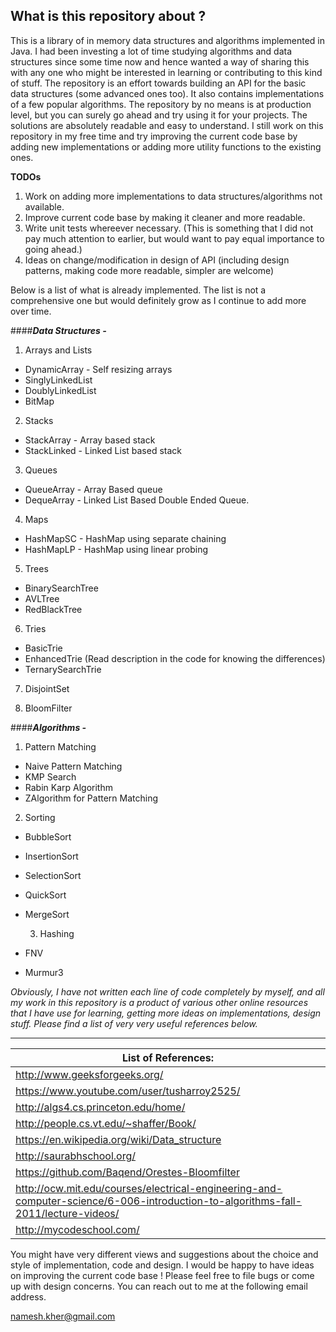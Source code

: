 ## **What is this repository about ?**

This is a library of in memory data structures and algorithms implemented in Java. I had been investing a lot of time studying algorithms and data structures since some time now and hence wanted a way of sharing this with any one who might be interested in learning or contributing to this kind of stuff. The repository is an effort towards building an API for the basic data structures (some advanced ones too). It also contains implementations of a few popular algorithms. The repository by no means is at production level, but you can surely go ahead and try using it for your projects. The solutions are absolutely readable and easy to understand. I still work on this repository in my free time and try improving the current code base by adding new implementations or adding more utility functions to the existing ones.

**TODOs**

1. Work on adding more implementations to data structures/algorithms not available.
2. Improve current code base by making it cleaner and more readable.
3. Write unit tests whereever necessary. (This is something that I did not pay much attention to earlier, but would want to pay equal importance to going ahead.)
4. Ideas on change/modification in design of API (including design patterns, making code more readable, simpler are welcome)

Below is a list of what is already implemented. The list is not a comprehensive one but would definitely grow as I continue to add more over time.

####**_Data Structures -_**

1. Arrays and Lists
 * DynamicArray - Self resizing arrays
 * SinglyLinkedList
 * DoublyLinkedList
 * BitMap

2. Stacks  
 * StackArray - Array based stack
 * StackLinked - Linked List based stack

3. Queues
 * QueueArray - Array Based queue
 * DequeArray - Linked List Based Double Ended Queue.

4. Maps
 * HashMapSC - HashMap using separate chaining
 * HashMapLP - HashMap using linear probing

5. Trees
 * BinarySearchTree
 * AVLTree
 * RedBlackTree

6. Tries
 * BasicTrie
 * EnhancedTrie (Read description in the code for knowing the differences)
 * TernarySearchTrie

7. DisjointSet

8. BloomFilter

####**_Algorithms -_**

  1. Pattern Matching
*  Naive Pattern Matching
*  KMP Search
*  Rabin Karp Algorithm
*  ZAlgorithm for Pattern Matching

  2. Sorting
* BubbleSort
* InsertionSort
* SelectionSort
* QuickSort
* MergeSort

  3. Hashing
* FNV
* Murmur3

_Obviously, I have not written each line of code completely by myself, and all my work in this repository is a product of various other online resources that I have use for learning, getting more ideas on implementations, design stuff. Please find a list of very very useful references below._

-------------------------------
List of References: |
--------------------- |
http://www.geeksforgeeks.org/  |
https://www.youtube.com/user/tusharroy2525/ |
http://algs4.cs.princeton.edu/home/  |
http://people.cs.vt.edu/~shaffer/Book/  |
https://en.wikipedia.org/wiki/Data_structure  |
http://saurabhschool.org/  |
https://github.com/Baqend/Orestes-Bloomfilter  |
http://ocw.mit.edu/courses/electrical-engineering-and-computer-science/6-006-introduction-to-algorithms-fall-2011/lecture-videos/  |
http://mycodeschool.com/  |


You might have very different views and suggestions about the choice and style of implementation, code and design. I would be happy to have ideas on improving the current code base ! Please feel free to file bugs or come up with design concerns. You can reach out to me at the following email address.

namesh.kher@gmail.com
